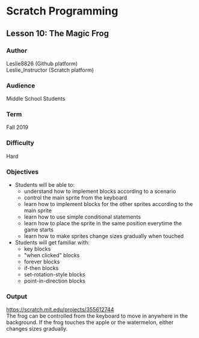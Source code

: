 # Scratch Programming

## Lesson 10: The Magic Frog

### Author
Leslie8826 (Github platform) <br>
Leslie_Instructor (Scratch platform)

### Audience 
Middle School Students

### Term
Fall 2019

### Difficulty
Hard

### Objectives 
  - Students will be able to: 
       * understand how to implement blocks according to a scenario
       * control the main sprite from the keyboard
       * learn how to implement blocks for the other sprites according to the main sprite
       * learn how to use simple conditional statements
       * learn how to place the sprite in the same position everytime the game starts
       * learn how to make sprites change sizes gradually when touched
  - Students will get familiar with:
       * key blocks
       * "when clicked" blocks
       * forever blocks
       * if-then blocks
       * set-rotation-style blocks
       * point-in-direction blocks
       
### Output
https://scratch.mit.edu/projects/355612744 <br>
The frog can be controlled from the keyboard to move in anywhere in the background. If the frog touches the apple or the watermelon, either changes sizes gradually.
